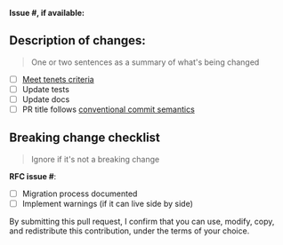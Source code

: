 **Issue #, if available:**

## Description of changes:

> One or two sentences as a summary of what's being changed

* [ ] [Meet tenets criteria](https://awslabs.github.io/aws-lambda-powertools-python/#tenets)
* [ ] Update tests
* [ ] Update docs
* [ ] PR title follows [conventional commit semantics](https://github.com/awslabs/aws-lambda-powertools-python/blob/376ec0a2ac0d2a40e0af5717bef42ff84ca0d1b9/.github/semantic.yml#L2)

## Breaking change checklist

> Ignore if it's not a breaking change

**RFC issue #**:

* [ ] Migration process documented
* [ ] Implement warnings (if it can live side by side)

By submitting this pull request, I confirm that you can use, modify, copy, and redistribute this contribution, under the terms of your choice.
